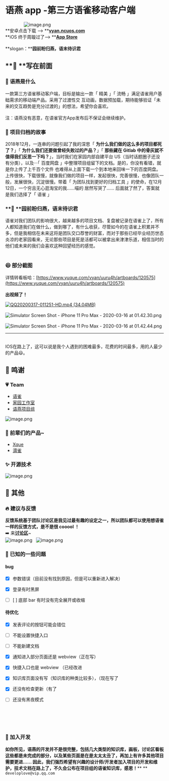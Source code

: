 # 语燕 app -第三方语雀移动客户端

               ![image.png](https://cdn.nlark.com/yuque/0/2020/png/164272/1602424186195-b51821d0-6342-4391-8a31-9867df64269b.png#align=left&display=inline&height=465&margin=%5Bobject%20Object%5D&name=image.png&originHeight=1310&originWidth=1384&size=154600&status=done&style=none&width=491)<br />**安卓点击下载 --> **[**vyan.ncuos.com**](http://vyan.ncuos.com/)<br />**iOS 终于周璇过了--> **[**App Store**](https://apps.apple.com/cn/app/%E8%AF%AD%E7%87%95app/id1502617331#?platform=iphone)<br />
<br />**slogan：****园前盼归燕，语末待识君**<br />

<a name="JVtI6"></a>
## **🎉 **写在前面
<a name="iXbN7"></a>
### 🔖 语燕是什么
一款第三方语雀移动客户端，目标是输出一款「 精美 」「 流畅 」满足语雀用户基础需求的移动端产品。采用了过渡性交 互动画，数据预加载，期待能够验证「未来的交互趋势是充分过渡的」的想法，希望你会喜欢。<br />
<br />注：语燕没有恶意，在语雀官方App发布后不保证会继续维护。

<a name="oCU1N"></a>
### 📗 项目归档的故事
2018年12月，一连串的问题引起了我的深思「 **为什么我们做的这么多的项目都死了？**」「 **为什么我们还要做曾经失败过的产品？**」「 **那些藏在 Gitlab 中的骨灰就不值得我们反思一下吗？**」，当时我们在家园内部自建平台 US（当时话题圈子还没有分类），以及···「 百度网盘 」中整理项目组留下的文档。是的，你没有看错，就是你上传了上千百个文件 也难得从上面下载一个到本地来回味一下的百度网盘。上传很快，下载很慢，就像我们做的项目一样，发起很快，完善很慢，也像团队一般，发展很快，沉淀很慢。带着「 为团队找到更好的归档工具 」的使命，在12月12日，一个穷且无心逛淘宝的我……喵的 居然写哭了…… 后面就了然了，答案就是我们选择了「 语雀 」<br />

<a name="cmB9x"></a>
### **💎 **园前盼归燕，语末待识君
语雀对我们团队的影响很大，越来越多的项目文档、复盘被记录在语雀上了，所有人都知道我们在做什么，做到哪了，有什么收获，尽管如今的在语雀上积累并不多，但是我相信在未来这将是团队交口荐誉的财富，而对于那些已经毕业经历世态炎凉的老家园看来，无论那些项目是死是活都可以被拿出来津津乐道，相信当时的他们或未来的我们会喜欢这种回望经历的感觉。<br />
<br />

<a name="zB4OV"></a>
### 😆 部分截图
详情转看板哈：[https://www.yuque.com/vyan/uuru4h/artboards/120575](https://www.yuque.com/vyan/uuru4h/artboards/120575)<br />
<br />**出视频了！**<br />

[![QQ20200317-011251-HD.mp4 (34.04MB)](https://cdn.nlark.com/yuque/0/2020/jpeg/164272/1584379187325-3b5e3b9a-2e81-4ad8-a164-afe28f3b9fd0.jpeg?x-oss-process=image/resize,h_450)](https://www.yuque.com/vyan/project/about?_lake_card=%7B%22status%22%3A%22done%22%2C%22name%22%3A%22QQ20200317-011251-HD.mp4%22%2C%22size%22%3A35696061%2C%22percent%22%3A0%2C%22id%22%3A%22jNoJ1%22%2C%22videoId%22%3A%2219cfd5b3071242b585f2df6587f14b9a%22%2C%22coverUrl%22%3A%22https%3A%2F%2Fcdn.nlark.com%2Fyuque%2F0%2F2020%2Fjpeg%2F164272%2F1584379187325-3b5e3b9a-2e81-4ad8-a164-afe28f3b9fd0.jpeg%22%2C%22aliyunVideoSrc%22%3Anull%2C%22taobaoVideoId%22%3A%22255792329713%22%2C%22uploaderId%22%3A164272%2C%22authKey%22%3A%22YXBwX2tleT04MDAwMDAwMTImYXV0aF9pbmZvPXsidGltZXN0YW1wRW5jcnlwdGVkIjoiZWEzNDQ2NDIyNTdkNWIwY2ExOTViMTU0NzQ1OTRkZmYifSZkdXJhdGlvbj0mdGltZXN0YW1wPTE1ODU1NjE3NTY%3D%22%2C%22docUrl%22%3A%22https%3A%2F%2Fwww.yuque.com%2Fvyan%2Fproject%2Fabout%22%2C%22card%22%3A%22video%22%7D#jNoJ1)
<br />
<br />![Simulator Screen Shot - iPhone 11 Pro Max - 2020-03-16 at 01.42.30.png](https://cdn.nlark.com/yuque/0/2020/png/164272/1584294505870-dbddacb7-dcfc-4742-8836-13f7088093c1.png#align=left&display=inline&height=732&margin=%5Bobject%20Object%5D&name=Simulator%20Screen%20Shot%20-%20iPhone%2011%20Pro%20Max%20-%202020-03-16%20at%2001.42.30.png&originHeight=2688&originWidth=1242&size=525669&status=done&style=none&width=338)     ![Simulator Screen Shot - iPhone 11 Pro Max - 2020-03-16 at 01.42.44.png](https://cdn.nlark.com/yuque/0/2020/png/164272/1584294485727-ece08831-0591-46de-a6a4-c7c58bf77c74.png#align=left&display=inline&height=732&margin=%5Bobject%20Object%5D&name=Simulator%20Screen%20Shot%20-%20iPhone%2011%20Pro%20Max%20-%202020-03-16%20at%2001.42.44.png&originHeight=2688&originWidth=1242&size=287256&status=done&style=none&width=338)<br />


---


<br />IOS在路上了，这可以说是我个人遇到的困难最多，花费的时间最多，用的人最少的产品😃。<br />

<a name="bWa1L"></a>
## 💪 鸣谢
<a name="JVEad"></a>
### 💗 Team

- [语雀](https://www.yuque.com/yuque)
- [家园工作室](https://www.yuque.com/ncuhome)
- [语燕项目组](https://www.yuque.com/vyan)

![image.png](https://cdn.nlark.com/yuque/0/2020/png/164272/1584518223419-1735f0d9-301b-4bf3-b200-4e810ae93b2c.png#align=left&display=inline&height=205&margin=%5Bobject%20Object%5D&name=image.png&originHeight=410&originWidth=650&size=45759&status=done&style=none&width=325)<br />

<a name="z75ZV"></a>
### 👑 前辈们的产品~

- [Xque](https://github.com/okoala/xque)
- [滴雀](https://github.com/FEMessage/dique)



<a name="EnOFs"></a>
### ✨ 开源技术
![image.png](https://cdn.nlark.com/yuque/0/2020/png/164272/1584518575107-3c3bea49-934b-4c29-8c9e-98cbf1df61d2.png#align=left&display=inline&height=33&margin=%5Bobject%20Object%5D&name=image.png&originHeight=66&originWidth=176&size=3350&status=done&style=none&width=88)<br />

<a name="ADDv4"></a>
## 👻 其他
<a name="KDJX1"></a>
### 🔥 建议与反馈
**反馈系统基于团队讨论区是我见过最有趣的设定之一，所以团队都可以使用想语雀一样的反馈方式，是不是很 cooool ！**<br />➡️ 来[**讨论区**](https://www.yuque.com/vyan/topics)~<br />![image.png](https://cdn.nlark.com/yuque/0/2020/png/164272/1584518779095-f074332d-3b2c-4b5c-9e5d-f179864e488d.png#align=left&display=inline&height=503&margin=%5Bobject%20Object%5D&name=image.png&originHeight=1548&originWidth=782&size=774916&status=done&style=none&width=254)   ![image.png](https://cdn.nlark.com/yuque/0/2020/png/164272/1584518822185-c472961d-0c99-46b6-9c5d-69cdad9ee538.png#align=left&display=inline&height=503&margin=%5Bobject%20Object%5D&name=image.png&originHeight=1548&originWidth=782&size=303137&status=done&style=none&width=254)<br />

<a name="h8yNn"></a>
### 👀 已知的一些问题
<a name="Yz9Ct"></a>
#### bug

- [x] 参数错误（目前没有找到原因，但是可以重新进入解决）
- [x] 登录有时黑屏
- [ ] [ ] 底部 bar 有时没有完全展开或收缩



<a name="AUorU"></a>
#### 待优化

- [x] 发表评论的按钮可能会错位
- [ ] 不能设置快捷入口
- [ ] 不能新建文档
- [x] 通知进入部分页面还是 webview（正在写）
- [x] 快捷入口也是 webview （已经改进
- [x] 知识库页面没有写（知识库的种类比较多），（现在写了
- [x] 还没有检查更新（有了
- [ ] 还没有黑夜模式


<br />

<a name="OKSVL"></a>
### <br />
<a name="0di5c"></a>
### 🔨 加入开发
**如你所见，语燕的开发并不是很完整，包括几大类型的知识库，画板，讨论区看板这些都是未完成的部分，以及某些页面是在是太太太丑了，再加上有许多其他项目需要更进…… 因此，我们强烈希望有兴趣的设计师/开发者加入项目的开发和维护，技术文档在路上了，不久会公布在项目组的语雀知识库，感恩！**** **<br />`developlove@vip.qq.com`

